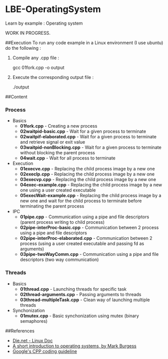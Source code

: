 LBE-OperatingSystem
===================

Learn by example : Operating system

WORK IN PROGRESS.

##Execution
To run any code example in a Linux environment (I use ubuntu) do the following :

1) Compile any .cpp file :

    gcc 01fork.cpp -o output
  
2) Execute the corresponding output file :

    ./output
    
##Content

### Process

* Basics
    * **01fork.cpp** - Creating a new process
    * **02waitpid-basic.cpp** - Wait for a given process to terminate
    * **02waitpif-elaborated.cpp** - Wait for a given process to terminate and retrieve signal or exit value
    * **03waitpid-nonBlocking.cpp** - Wait for a given process to terminate without blocking the parent process
    * **04wait.cpp** - Wait for all process to terminate
* Execution
    * **01execve.cpp** - Replacing the child process image by a new one
    * **02execlp.cpp** - Replacing the child process image by a new one
    * **03execvp.cpp** - Replacing the child process image by a new one
    * **04exec-example.cpp** - Replacing the child process image by a new one using a user created executable
    * **05execWait-example.cpp** - Replacing the child process image by a new one and wait for the child process to terminate before terminating the parent process
* IPC
    * **01pipe.cpp** - Communication using a pipe and file descriptors (parent process writing to child process)
    * **02pipe-interProc-basic.cpp** - Communication between 2 process using a pipe and file descriptors
    * **02pipe-interProc-elaborated.cpp** - Communication between 2 process (using a user created executable and passing fd as arguments)
    * **03pipe-twoWayComm.cpp** - Communication using a pipe and file descriptors (two way communication)

### Threads

* Basics
    * **01thread.cpp** - Launching threads for specific task
    * **02thread-arguments.cpp** - Passing arguments to threads
    * **03thread-multipleTask.cpp** - Clean way of launching multiple threads
* Synchonization
    * **01mutex.cpp** - Basic synchonization using mutex (binary semaphores)
    
##References
- [Die.net - Linux Doc](http://www.die.net)
- [A short introduction to operating systems, by Mark Burgess](http://www.iu.hio.no/~mark/os/os.html)
- [Google's CPP coding guideline](http://google-styleguide.googlecode.com/svn/trunk/cppguide.xml)

